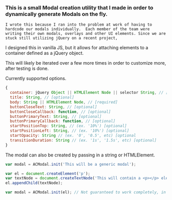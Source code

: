 ### This is a small Modal creation utility that I made in order to dynamically generate Modals on the fly.

`I wrote this because I ran into the problem at work of having to hardcode our modals individually. 
Each member of the team were writing their own modals, overlays and other UI elements. Since we are
stuck still utilizing jQuery on a recent project, `

I designed this in vanilla JS, but it allows for attaching elements to a container defined as a jQuery object.

This will likely be iterated over a few more times in order to customize more, after testing is done.

Currently supported options.

```javascript
{
  container: jQuery Object || HTMLElement Node || selector String, // [optional]
  title: String, // [optional]
  body: String || HTMLElement Node, // [required]
  buttonCloseText: String, // [optional]
  buttonCloseCallback: function, // [optional]
  buttonPrimaryText: String, // [optional]
  buttonPrimaryCallback: function, // [optional]
  startPositionTop: String, // (ex. '10%') [optional]
  startPositionLeft: String, // (ex. '10%') [optional]
  startOpacity: String // (ex. '0', '0.5', etc) [optional
  transitionDuration: String // (ex. '1s', '1.5s', etc) [optional]
}
```

The modal can also be created by passing in a string or HTMLElement.

```javascript
var modal = ACModal.init('This will be a generic modal');

var el = document.createElement('p');
var textNode = document.createTextNode('This will contain a <p></p> element');
el.appendChild(textNode);

var modal = ACModal.init(el); // Not guaranteed to work completely, in progress
```
